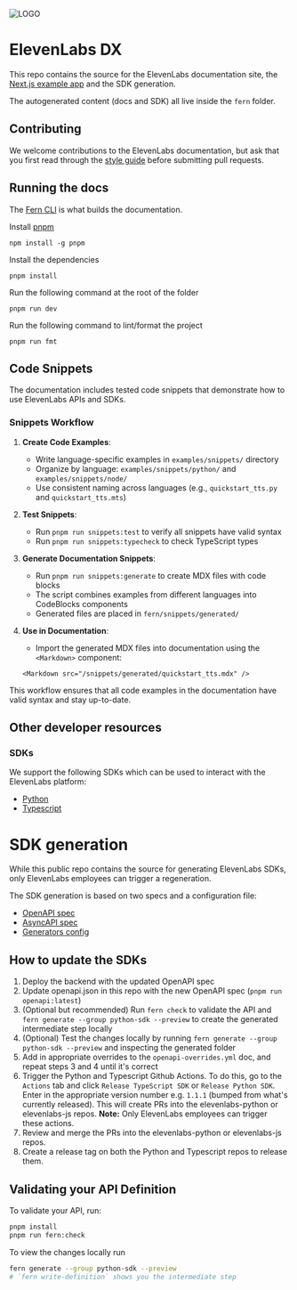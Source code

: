 ![LOGO](https://github.com/elevenlabs/elevenlabs-python/assets/12028621/21267d89-5e82-4e7e-9c81-caf30b237683)

# ElevenLabs DX

This repo contains the source for the ElevenLabs documentation site, the [Next.js example app](./examples/elevenlabs-nextjs/) and the SDK generation.

The autogenerated content (docs and SDK) all live inside the `fern` folder.

## Contributing

We welcome contributions to the ElevenLabs documentation, but ask that you first read through the [style guide](./fern/docs/contributing-style-guide.md) before submitting pull requests.

## Running the docs

The [Fern CLI](https://www.npmjs.com/package/fern-api) is what builds the documentation.

Install [pnpm](https://pnpm.io/installation)

```
npm install -g pnpm
```

Install the dependencies

```
pnpm install
```

Run the following command at the root of the folder

```
pnpm run dev
```

Run the following command to lint/format the project

```
pnpm run fmt
```

## Code Snippets

The documentation includes tested code snippets that demonstrate how to use ElevenLabs APIs and SDKs.

### Snippets Workflow

1. **Create Code Examples**:

   - Write language-specific examples in `examples/snippets/` directory
   - Organize by language: `examples/snippets/python/` and `examples/snippets/node/`
   - Use consistent naming across languages (e.g., `quickstart_tts.py` and `quickstart_tts.mts`)

2. **Test Snippets**:

   - Run `pnpm run snippets:test` to verify all snippets have valid syntax
   - Run `pnpm run snippets:typecheck` to check TypeScript types

3. **Generate Documentation Snippets**:

   - Run `pnpm run snippets:generate` to create MDX files with code blocks
   - The script combines examples from different languages into CodeBlocks components
   - Generated files are placed in `fern/snippets/generated/`

4. **Use in Documentation**:
   - Import the generated MDX files into documentation using the `<Markdown>` component:
   ```mdx
   <Markdown src="/snippets/generated/quickstart_tts.mdx" />
   ```

This workflow ensures that all code examples in the documentation have valid syntax and stay up-to-date.

## Other developer resources

### SDKs

We support the following SDKs which can be used to interact with the ElevenLabs platform:

- [Python](https://github.com/elevenlabs/elevenlabs-python)
- [Typescript](https://github.com/elevenlabs/elevenlabs-js)

# SDK generation

While this public repo contains the source for generating ElevenLabs SDKs, only ElevenLabs employees can trigger a regeneration.

The SDK generation is based on two specs and a configuration file:

- [OpenAPI spec](./fern/apis/api/openapi.json)
- [AsyncAPI spec](./fern/apis/api/asyncapi.yml)
- [Generators config](./fern/apis/api/generators.yml)

## How to update the SDKs

1. Deploy the backend with the updated OpenAPI spec
2. Update openapi.json in this repo with the new OpenAPI spec (`pnpm run openapi:latest`)
3. (Optional but recommended) Run `fern check` to validate the API and `fern generate --group python-sdk --preview` to create the generated intermediate step locally
4. (Optional) Test the changes locally by running `fern generate --group python-sdk --preview` and inspecting the generated folder
5. Add in appropriate overrides to the `openapi-overrides.yml` doc, and repeat steps 3 and 4 until it's correct
6. Trigger the Python and Typescript Github Actions. To do this, go to the `Actions` tab and click `Release TypeScript SDK` or `Release Python SDK`. Enter in the appropriate version number e.g. `1.1.1` (bumped from what's currently released). This will create PRs into the elevenlabs-python or elevenlabs-js repos. **Note:** Only ElevenLabs employees can trigger these actions.
7. Review and merge the PRs into the elevenlabs-python or elevenlabs-js repos.
8. Create a release tag on both the Python and Typescript repos to release them.

## Validating your API Definition

To validate your API, run:

```sh
pnpm install
pnpm run fern:check
```

To view the changes locally run

```sh
fern generate --group python-sdk --preview
# `fern write-definition` shows you the intermediate step
```
